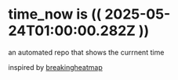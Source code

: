 # time_now is (( 2025-05-24T01:00:00.282Z ))

an automated repo that shows the currnent time

inspired by [breakingheatmap](https://github.com/breakingheatmap/breakingheatmap)